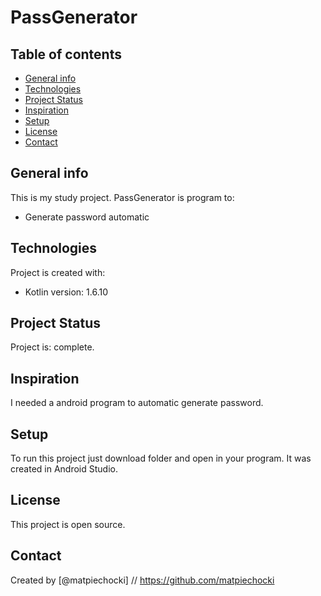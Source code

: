 # PassGenerator

## Table of contents
* [General info](#general-info)
* [Technologies](#technologies)
* [Project Status](#project-status)
* [Inspiration](#inspiration)
* [Setup](#setup)
* [License](#license)
* [Contact](#contact)

## General info
This is my study project.
PassGenerator is program to:
* Generate password automatic

## Technologies
Project is created with:
* Kotlin version: 1.6.10

## Project Status
Project is: complete.

## Inspiration
I needed a android program to automatic generate password.

## Setup
To run this project just download folder and open in your program.
It was created in Android Studio.

## License 
This project is open source.

## Contact
Created by [@matpiechocki] // https://github.com/matpiechocki
